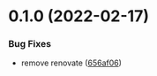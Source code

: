 # 0.1.0 (2022-02-17)


### Bug Fixes

* remove renovate ([656af06](https://github.com/xHyroM/denyard/commit/656af0660212f7798ba41e2a11d03af6a56d0cdd))



